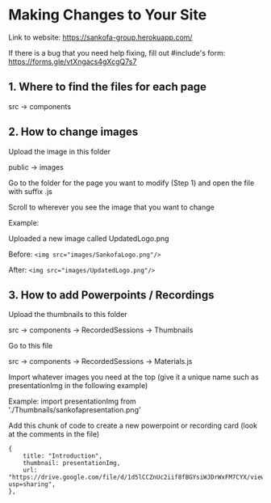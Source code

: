 # Making Changes to Your Site

Link to website: https://sankofa-group.herokuapp.com/

If there is a bug that you need help fixing, fill out #include's form: https://forms.gle/vtXngacs4gXcgQ7s7

## 1. Where to find the files for each page

src -> components 

## 2. How to change images

Upload the image in this folder

public -> images 

Go to the folder for the page you want to modify (Step 1) and open the file with suffix .js

Scroll to wherever you see the image that you want to change

Example:

Uploaded a new image called UpdatedLogo.png

Before: ```<img src="images/SankofaLogo.png"/> ```

After: ```<img src="images/UpdatedLogo.png"/> ```

## 3. How to add Powerpoints / Recordings

Upload the thumbnails to this folder

src -> components -> RecordedSessions -> Thumbnails

Go to this file

src -> components -> RecordedSessions -> Materials.js

Import whatever images you need at the top (give it a unique name such as presentationImg in the following example)

Example: import presentationImg from './Thumbnails/sankofapresentation.png' 

Add this chunk of code to create a new powerpoint or recording card (look at the comments in the file)

```
{
    title: "Introduction", 
    thumbnail: presentationImg, 
    url: "https://drive.google.com/file/d/1d5lCCZnUc2iif8fBGYsiWJDrWxFM7CYX/view?usp=sharing",
},
```
